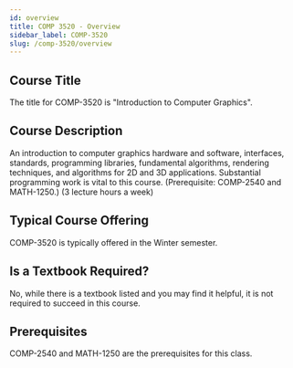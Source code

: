 ```yaml
---
id: overview
title: COMP 3520 - Overview
sidebar_label: COMP-3520
slug: /comp-3520/overview
---
```


## Course Title

The title for COMP-3520 is "Introduction to Computer Graphics".

## Course Description

An introduction to computer graphics hardware and software, interfaces, standards, programming libraries, fundamental algorithms, rendering techniques, and algorithms for 2D and 3D applications. Substantial programming work is vital to this course. (Prerequisite: COMP-2540 and MATH-1250.) (3 lecture hours a week)

## Typical Course Offering

COMP-3520 is typically offered in the Winter semester.

## Is a Textbook Required?

No, while there is a textbook listed and you may find it helpful, it is not required to succeed in this course.

## Prerequisites

COMP-2540 and MATH-1250 are the prerequisites for this class.

